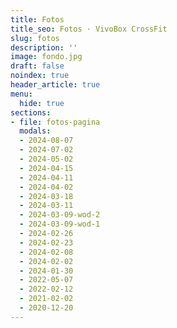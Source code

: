 ```yaml
---
title: Fotos
title_seo: Fotos · VivoBox CrossFit
slug: fotos
description: ''
image: fondo.jpg
draft: false
noindex: true
header_article: true
menu:
  hide: true
sections:
- file: fotos-pagina
  modals:
  - 2024-08-07
  - 2024-07-02
  - 2024-05-02
  - 2024-04-15
  - 2024-04-11
  - 2024-04-02
  - 2024-03-18
  - 2024-03-11
  - 2024-03-09-wod-2
  - 2024-03-09-wod-1
  - 2024-02-26
  - 2024-02-23
  - 2024-02-08
  - 2024-02-02
  - 2024-01-30
  - 2022-05-07
  - 2022-02-12
  - 2021-02-02
  - 2020-12-20
---
```

